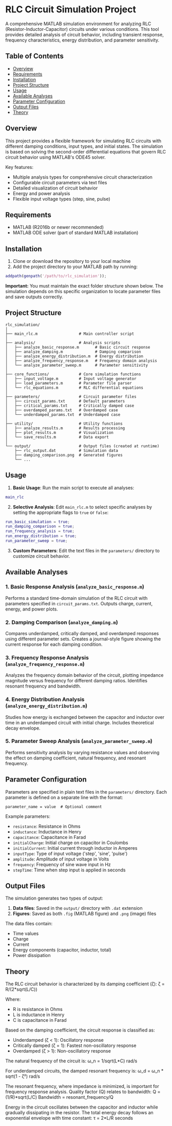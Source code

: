 # RLC Circuit Simulation Project

A comprehensive MATLAB simulation environment for analyzing RLC (Resistor-Inductor-Capacitor) circuits under various conditions. This tool provides detailed analysis of circuit behavior, including transient response, frequency characteristics, energy distribution, and parameter sensitivity.

## Table of Contents

- [Overview](#overview)
- [Requirements](#requirements)
- [Installation](#installation)
- [Project Structure](#project-structure)
- [Usage](#usage)
- [Available Analyses](#available-analyses)
- [Parameter Configuration](#parameter-configuration)
- [Output Files](#output-files)
- [Theory](#theory)

## Overview

This project provides a flexible framework for simulating RLC circuits with different damping conditions, input types, and initial states. The simulation is based on solving the second-order differential equations that govern RLC circuit behavior using MATLAB's ODE45 solver. 

Key features:
- Multiple analysis types for comprehensive circuit characterization
- Configurable circuit parameters via text files
- Detailed visualization of circuit behavior
- Energy and power analysis
- Flexible input voltage types (step, sine, pulse)

## Requirements

- MATLAB (R2016b or newer recommended)
- MATLAB ODE solver (part of standard MATLAB installation)

## Installation

1. Clone or download the repository to your local machine
2. Add the project directory to your MATLAB path by running:

```matlab
addpath(genpath('/path/to/rlc_simulation'));
```

**Important:** You must maintain the exact folder structure shown below. The simulation depends on this specific organization to locate parameter files and save outputs correctly.

## Project Structure

```
rlc_simulation/
│
├── main_rlc.m                  # Main controller script
│
├── analysis/                   # Analysis scripts
│   ├── analyze_basic_response.m       # Basic circuit response
│   ├── analyze_damping.m              # Damping comparison
│   ├── analyze_energy_distribution.m  # Energy distribution
│   ├── analyze_frequency_response.m   # Frequency domain analysis
│   └── analyze_parameter_sweep.m      # Parameter sensitivity
│
├── core_functions/             # Core simulation functions
│   ├── input_voltage.m         # Input voltage generator
│   ├── load_parameters.m       # Parameter file parser
│   └── rlc_equations.m         # RLC differential equations
│
├── parameters/                 # Circuit parameter files
│   ├── circuit_params.txt      # Default parameters
│   ├── critical_params.txt     # Critically damped case
│   ├── overdamped_params.txt   # Overdamped case
│   └── underdamped_params.txt  # Underdamped case
│
├── utility/                    # Utility functions
│   ├── analyze_results.m       # Results processing
│   ├── plot_results.m          # Visualization
│   └── save_results.m          # Data export
│
└── output/                     # Output files (created at runtime)
    ├── rlc_output.dat          # Simulation data
    ├── damping_comparison.png  # Generated figures
    └── ...
```

## Usage

1. **Basic Usage**: Run the main script to execute all analyses:

```matlab
main_rlc
```

2. **Selective Analysis**: Edit `main_rlc.m` to select specific analyses by setting the appropriate flags to `true` or `false`:

```matlab
run_basic_simulation = true;
run_damping_comparison = true;
run_frequency_analysis = true;
run_energy_distribution = true;
run_parameter_sweep = true;
```

3. **Custom Parameters**: Edit the text files in the `parameters/` directory to customize circuit behavior.

## Available Analyses

### 1. Basic Response Analysis (`analyze_basic_response.m`)
Performs a standard time-domain simulation of the RLC circuit with parameters specified in `circuit_params.txt`. Outputs charge, current, energy, and power plots.

### 2. Damping Comparison (`analyze_damping.m`)
Compares underdamped, critically damped, and overdamped responses using different parameter sets. Creates a journal-style figure showing the current response for each damping condition.

### 3. Frequency Response Analysis (`analyze_frequency_response.m`)
Analyzes the frequency domain behavior of the circuit, plotting impedance magnitude versus frequency for different damping ratios. Identifies resonant frequency and bandwidth.

### 4. Energy Distribution Analysis (`analyze_energy_distribution.m`)
Studies how energy is exchanged between the capacitor and inductor over time in an underdamped circuit with initial charge. Includes theoretical decay envelope.

### 5. Parameter Sweep Analysis (`analyze_parameter_sweep.m`)
Performs sensitivity analysis by varying resistance values and observing the effect on damping coefficient, natural frequency, and resonant frequency.

## Parameter Configuration

Parameters are specified in plain text files in the `parameters/` directory. Each parameter is defined on a separate line with the format:

```
parameter_name = value  # Optional comment
```

Example parameters:
- `resistance`: Resistance in Ohms
- `inductance`: Inductance in Henry
- `capacitance`: Capacitance in Farad
- `initialCharge`: Initial charge on capacitor in Coulombs
- `initialCurrent`: Initial current through inductor in Amperes
- `inputType`: Type of input voltage ('step', 'sine', 'pulse')
- `amplitude`: Amplitude of input voltage in Volts
- `frequency`: Frequency of sine wave input in Hz
- `stepTime`: Time when step input is applied in seconds

## Output Files

The simulation generates two types of output:
1. **Data files**: Saved in the `output/` directory with `.dat` extension
2. **Figures**: Saved as both `.fig` (MATLAB figure) and `.png` (image) files

The data files contain:
- Time values
- Charge
- Current
- Energy components (capacitor, inductor, total)
- Power dissipation

## Theory

The RLC circuit behavior is characterized by its damping coefficient (ζ):
ζ = R/(2*sqrt(L/C))

Where:
- R is resistance in Ohms
- L is inductance in Henry
- C is capacitance in Farad

Based on the damping coefficient, the circuit response is classified as:
- Underdamped (ζ < 1): Oscillatory response
- Critically damped (ζ = 1): Fastest non-oscillatory response
- Overdamped (ζ > 1): Non-oscillatory response

The natural frequency of the circuit is:
ω_n = 1/sqrt(L*C) rad/s

For underdamped circuits, the damped resonant frequency is:
ω_d = ω_n * sqrt(1 - ζ²) rad/s

The resonant frequency, where impedance is minimized, is important for frequency response analysis. Quality factor (Q) relates to bandwidth:
Q = (1/R)*sqrt(L/C)
Bandwidth = resonant_frequency/Q

Energy in the circuit oscillates between the capacitor and inductor while gradually dissipating in the resistor. The total energy decay follows an exponential envelope with time constant:
τ = 2*L/R seconds